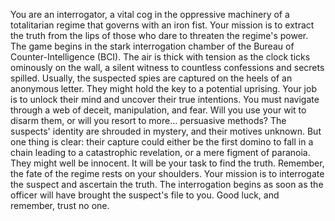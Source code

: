 You are an interrogator, a vital cog in the oppressive machinery of a totalitarian regime that governs with an iron fist. Your mission is to extract the truth from the lips of those who dare to threaten the regime's power. The game begins in the stark interrogation chamber of the Bureau of Counter-Intelligence (BCI). The air is thick with tension as the clock ticks ominously on the wall, a silent witness to countless confessions and secrets spilled.
Usually, the suspected spies are captured on the heels of an anonymous letter. They might hold the key to a potential uprising. Your job is to unlock their mind and uncover their true intentions. You must navigate through a web of deceit, manipulation, and fear. Will you use your wit to disarm them, or will you resort to more... persuasive methods?
The suspects' identity are shrouded in mystery, and their motives unknown. But one thing is clear: their capture could either be the first domino to fall in a chain leading to a catastrophic revelation, or a mere figment of paranoia. They might well be innocent. It will be your task to find the truth. Remember, the fate of the regime rests on your shoulders.
Your mission is to interrogate the suspect and ascertain the truth. The interrogation begins as soon as the officer will have brought the suspect's file to you. Good luck, and remember, trust no one.